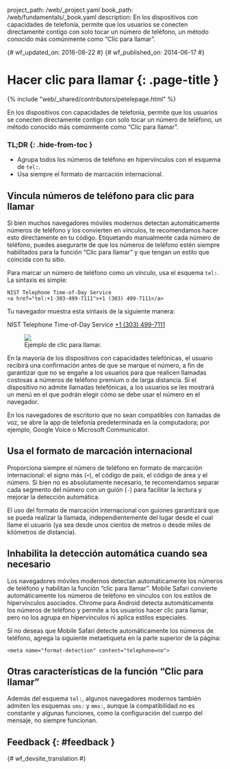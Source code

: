 project_path: /web/_project.yaml book_path: /web/fundamentals/_book.yaml description: En los dispositivos con capacidades de telefonía, permite que los usuarios se conecten directamente contigo con solo tocar un número de teléfono, un método conocido más comúnmente como “Clic para llamar”.

{# wf_updated_on: 2016-08-22 #} {# wf_published_on: 2014-06-17 #}

# Hacer clic para llamar {: .page-title }

{% include "web/_shared/contributors/petelepage.html" %}

En los dispositivos con capacidades de telefonía, permite que los usuarios se conecten directamente contigo con solo tocar un número de teléfono, un método conocido más comúnmente como “Clic para llamar”.

### TL;DR {: .hide-from-toc }

* Agrupa todos los números de teléfono en hipervínculos con el esquema de `tel:`.
* Usa siempre el formato de marcación internacional.

## Vincula números de teléfono para clic para llamar

Si bien muchos navegadores móviles modernos detectan automáticamente números de teléfono y los convierten en vínculos, te recomendamos hacer esto directamente en tu código. Etiquetando manualmente cada número de teléfono, puedes asegurarte de que los números de teléfono estén siempre habilitados para la función “Clic para llamar” y que tengan un estilo que coincida con tu sitio.

Para marcar un número de teléfono como un vínculo, usa el esquema `tel:`. La sintaxis es simple:

    NIST Telephone Time-of-Day Service 
    <a href="tel:+1-303-499-7111">+1 (303) 499-7111</a>
    

Tu navegador muestra esta sintaxis de la siguiente manera:

NIST Telephone Time-of-Day Service [+1 (303) 499-7111](tel:+1-303-499-7111)

<div class="attempt-right">
  <figure>
    <img src="images/click-to-call_framed.jpg" >
    <figcaption>Ejemplo de clic para llamar.</figcaption>
  </figure>
</div>

En la mayoría de los dispositivos con capacidades telefónicas, el usuario recibirá una confirmación antes de que se marque el número, a fin de garantizar que no se engañe a los usuarios para que realicen llamadas costosas a números de teléfono premium o de larga distancia. Si el dispositivo no admite llamadas telefónicas, a los usuarios se les mostrará un menú en el que podrán elegir cómo se debe usar el número en el navegador.

En los navegadores de escritorio que no sean compatibles con llamadas de voz, se abre la app de telefonía predeterminada en la computadora; por ejemplo, Google Voice o Microsoft Communicator.

## Usa el formato de marcación internacional

Proporciona siempre el número de teléfono en formato de marcación internacional: el signo más (`+`), el código de país, el código de área y el número. Si bien no es absolutamente necesario, te recomendamos separar cada segmento del número con un guión (`-`) para facilitar la lectura y mejorar la detección automática.

El uso del formato de marcación internacional con guiones garantizará que se pueda realizar la llamada, independientemente del lugar desde el cual llame el usuario (ya sea desde unos cientos de metros o desde miles de kilómetros de distancia).

## Inhabilita la detección automática cuando sea necesario

Los navegadores móviles modernos detectan automáticamente los números de teléfono y habilitan la función “clic para llamar”. Mobile Safari convierte automáticamente los números de teléfono en vínculos con los estilos de hipervínculos asociados. Chrome para Android detecta automáticamente los números de teléfono y permite a los usuarios hacer clic para llamar, pero no los agrupa en hipervínculos ni aplica estilos especiales.

Si no deseas que Mobile Safari detecte automáticamente los números de teléfono, agrega la siguiente metaetiqueta en la parte superior de la página:

    <meta name="format-detection" content="telephone=no">
    

## Otras características de la función “Clic para llamar”

Además del esquema `tel:`, algunos navegadores modernos también admiten los esquemas `sms:` y `mms:`, aunque la compatibilidad no es constante y algunas funciones, como la configuración del cuerpo del mensaje, no siempre funcionan.

## Feedback {: #feedback }

{# wf_devsite_translation #}